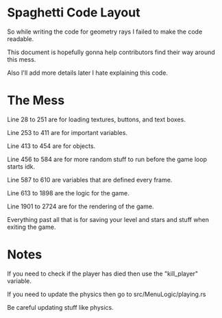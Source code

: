 # Spaghetti Code Layout
 So while writing the code for geometry rays I failed to make the code readable.

 This document is hopefully gonna help contributors find their way around this mess.

 Also I'll add more details later I hate explaining this code.

# The Mess
 Line 28 to 251 are for loading textures, buttons, and text boxes.

 Line 253 to 411 are for important variables.

 Line 413 to 454 are for objects.

 Line 456 to 584 are for more random stuff to run before the game loop starts idk.

 Line 587 to 610 are variables that are defined every frame.

 Line 613 to 1898 are the logic for the game.

 Line 1901 to 2724 are for the rendering of the game.

 Everything past all that is for saving your level and stars and stuff when exiting the game.

# Notes
 If you need to check if the player has died then use the "kill_player" variable.

 If you need to update the physics then go to src/MenuLogic/playing.rs

 Be careful updating stuff like physics.